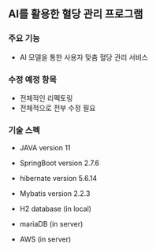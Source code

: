 ## AI를 활용한 혈당 관리 프로그램

### 주요 기능
* AI 모델을 통한 사용자 맞춤 혈당 관리 서비스

### 수정 예정 항목
* 전체적인 리펙토링
* 전체적으로 전부 수정 필요

### 기술 스펙 
* JAVA version 11 
* SpringBoot version 2.7.6
* hibernate version 5.6.14
* Mybatis version 2.2.3
* H2 database (in local)


* mariaDB (in server)
* AWS (in server)